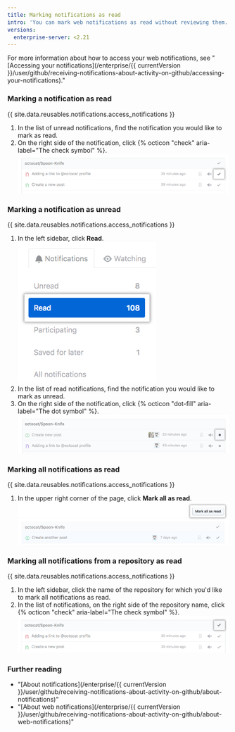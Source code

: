 ```yaml
---
title: Marking notifications as read
intro: 'You can mark web notifications as read without reviewing them. If an update is made to the conversation, you''ll receive a new notification. You can also mark read notifications as unread, so you can easily find them again later.'
versions:
  enterprise-server: <2.21
---
```


For more information about how to access your web notifications, see "[Accessing your notifications](/enterprise/{{ currentVersion }}/user/github/receiving-notifications-about-activity-on-github/accessing-your-notifications)."

### Marking a notification as read

{{ site.data.reusables.notifications.access_notifications }}
1. In the list of unread notifications, find the notification you would like to mark as read.
1. On the right side of the notification, click {% octicon "check" aria-label="The check symbol" %}.
![Button to mark a single notification as read](/assets/images/help/notifications/notifications_mark_individual_as_read.png)

### Marking a notification as unread

{{ site.data.reusables.notifications.access_notifications }}
1. In the left sidebar, click **Read**.
![All notifications button](/assets/images/help/notifications/sidebar_read_notifications.png)
1. In the list of read notifications, find the notification you would like to mark as unread.
1. On the right side of the notification, click {% octicon "dot-fill" aria-label="The dot symbol" %}.
![Button to mark a notification as read](/assets/images/help/notifications/notifications_mark_individual_as_unread.png)

### Marking all notifications as read

{{ site.data.reusables.notifications.access_notifications }}
1. In the upper right corner of the page, click **Mark all as read**.
![Button to mark all notifications as read](/assets/images/help/notifications/notifications_mark_all_as_read.png)

### Marking all notifications from a repository as read

{{ site.data.reusables.notifications.access_notifications }}
1. In the left sidebar, click the name of the repository for which you'd like to mark all notifications as read.
1. In the list of notifications, on the right side of the repository name, click {% octicon "check" aria-label="The check symbol" %}.
![Button to mark all notifications from a repository as read](/assets/images/help/notifications/notifications_repositories_mark_all_as_read.png)

### Further reading

- "[About notifications](/enterprise/{{ currentVersion }}/user/github/receiving-notifications-about-activity-on-github/about-notifications)"
- "[About web notifications](/enterprise/{{ currentVersion }}/user/github/receiving-notifications-about-activity-on-github/about-web-notifications)"

